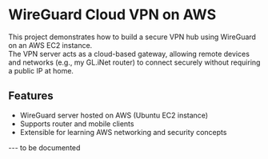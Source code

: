 # WireGuard Cloud VPN on AWS

This project demonstrates how to build a secure VPN hub using WireGuard on an AWS EC2 instance.  
The VPN server acts as a cloud-based gateway, allowing remote devices and networks (e.g., my GL.iNet router) to connect securely without requiring a public IP at home.

## Features
- WireGuard server hosted on AWS (Ubuntu EC2 instance)
- Supports router and mobile clients
- Extensible for learning AWS networking and security concepts

--- to be documented
